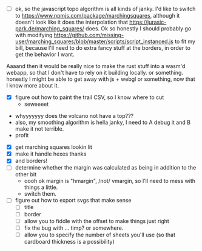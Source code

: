 

- [ ] ok, so the javascript topo algorithm is all kinds of janky. I'd like to switch to https://www.npmjs.com/package/marchingsquares, although it doesn't look like it does the interpolation that https://jurasic-park.de/marching_squares/ does. Ok so honestly I should probably go with modifying https://github.com/missing-user/marching_squares/blob/master/scripts/script_instanced.js to fit my bill, because I'll need to do extra fancy stuff at the borders, in order to get the behavior I want.



Aaaand then it would be really nice to make the rust stuff into a wasm'd webapp, so that I don't have to rely on it building locally. or something. honestly I might be able to get away with js + webgl or something, now that I know more about it.


- [x] figure out how to paint the trail CSV, so I know where to cut
	- seweeeet
- whyyyyyyy does the volcano not have a top???
- also, my smoothing algorithm is hella janky, I need to A debug it and B make it not terrible.
- profit


- [x] get marching squares lookin lit
- [x] make it handle hexes thanks
- [x] and borders!
- [ ] determine whether the margin was calculated as being in addition to the other bit
	- oooh ok margin is "hmargin", /not/ vmargin, so I'll need to mess with things a little.
	- switch them.
- [ ] figure out how to export svgs that make sense
	- [ ] title
	- [ ] border
	- [ ] allow you to fiddle with the offset to make things just right
	- [ ] fix the bug with ... timp? or somewhere.
	- [ ] allow you to specify the number of sheets you'll use (so that cardboard thickness is a possibility)

